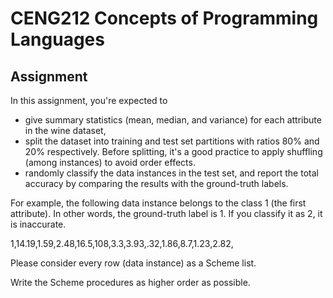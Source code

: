 # CENG212 Concepts of Programming Languages

## Assignment ##


In this assignment, you're expected to

- give summary statistics (mean, median, and variance) for each attribute in the wine dataset,
- split the dataset into training and test set partitions with ratios 80% and 20% respectively. Before
    splitting, it's a good practice to apply shuffling (among instances) to avoid order effects.
- randomly classify the data instances in the test set, and report the total accuracy by comparing the
    results with the ground-truth labels.


For example, the following data instance belongs to the class 1 (the first attribute). In other words,
the ground-truth label is 1. If you classify it as 2, it is inaccurate.

1,14.19,1.59,2.48,16.5,108,3.3,3.93,.32,1.86,8.7,1.23,2.82,

Please consider every row (data instance) as a Scheme list.

Write the Scheme procedures as higher order as possible.
